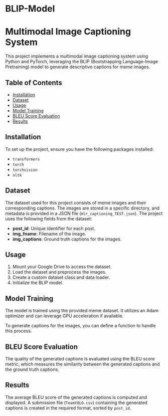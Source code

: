 # BLIP-Model

# Multimodal Image Captioning System

This project implements a multimodal image captioning system using Python and PyTorch, leveraging the BLIP (Bootstrapping Language-Image Pretraining) model to generate descriptive captions for meme images.

## Table of Contents
- [Installation](#installation)
- [Dataset](#dataset)
- [Usage](#usage)
- [Model Training](#model-training)
- [BLEU Score Evaluation](#bleu-score-evaluation)
- [Results](#results)

## Installation

To set up the project, ensure you have the following packages installed:

- `transformers`
- `torch`
- `torchvision`
- `nltk`

## Dataset

The dataset used for this project consists of meme images and their corresponding captions. The images are stored in a specific directory, and metadata is provided in a JSON file (`mlr_captioning_TEST.json`). The project uses the following fields from the dataset:
- **post_id**: Unique identifier for each post.
- **img_fname**: Filename of the image.
- **img_captions**: Ground truth captions for the images.

## Usage

1. Mount your Google Drive to access the dataset.
2. Load the dataset and preprocess the images.
3. Create a custom dataset class and data loader.
4. Initialize the BLIP model.

## Model Training

The model is trained using the provided meme dataset. It utilizes an Adam optimizer and can leverage GPU acceleration if available. 

To generate captions for the images, you can define a function to handle this process.

## BLEU Score Evaluation

The quality of the generated captions is evaluated using the BLEU score metric, which measures the similarity between the generated captions and the ground truth captions.

## Results

The average BLEU score of the generated captions is computed and displayed. A submission file (`TeamYOLO.csv`) containing the generated captions is created in the required format, sorted by `post_id`.


